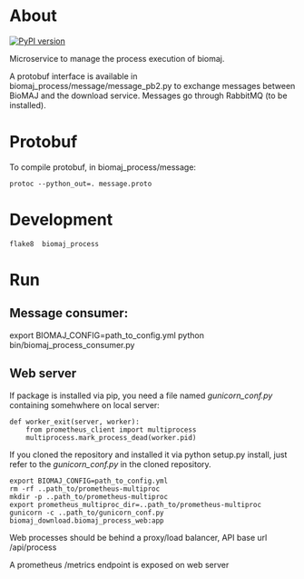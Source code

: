 # About

[![PyPI version](https://badge.fury.io/py/biomaj-process.svg)](https://badge.fury.io/py/biomaj-process)

Microservice to manage the process execution of biomaj.

A protobuf interface is available in biomaj_process/message/message_pb2.py to exchange messages between BioMAJ and the download service.
Messages go through RabbitMQ (to be installed).

# Protobuf

To compile protobuf, in biomaj_process/message:

    protoc --python_out=. message.proto

# Development

    flake8  biomaj_process

# Run

## Message consumer:
export BIOMAJ_CONFIG=path_to_config.yml
python bin/biomaj_process_consumer.py

## Web server

If package is installed via pip, you need a file named *gunicorn_conf.py* containing somehwhere on local server:

    def worker_exit(server, worker):
        from prometheus_client import multiprocess
        multiprocess.mark_process_dead(worker.pid)

If you cloned the repository and installed it via python setup.py install, just refer to the *gunicorn_conf.py* in the cloned repository.


    export BIOMAJ_CONFIG=path_to_config.yml
    rm -rf ..path_to/prometheus-multiproc
    mkdir -p ..path_to/prometheus-multiproc
    export prometheus_multiproc_dir=..path_to/prometheus-multiproc
    gunicorn -c ..path_to/gunicorn_conf.py biomaj_download.biomaj_process_web:app

Web processes should be behind a proxy/load balancer, API base url /api/process

A prometheus /metrics endpoint is exposed on web server
